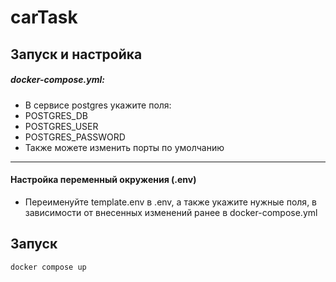 # carTask
## Запуск и настройка

##### docker-compose.yml:
 - В сервисе postgres укажите поля: 
 - POSTGRES_DB
 - POSTGRES_USER
 - POSTGRES_PASSWORD
 - Также можете изменить порты по умолчанию
---
#### Настройка переменный окружения (.env)
 - Переименуйте template.env в .env, а также укажите нужные поля, в зависимости от внесенных изменений ранее в docker-compose.yml

## Запуск

```bash
docker compose up
```
